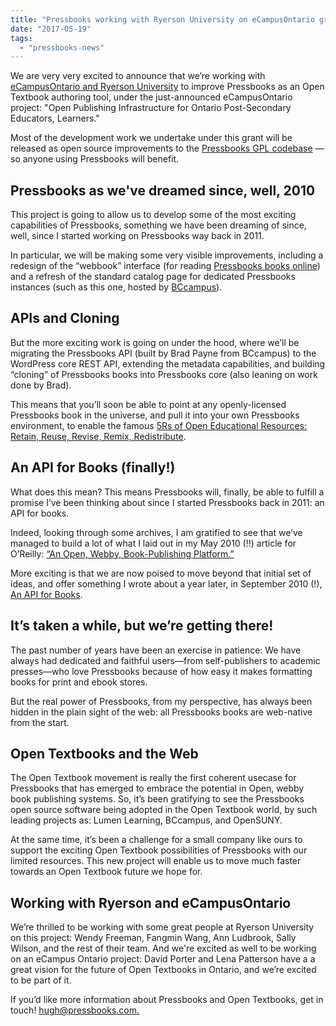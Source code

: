 ```yaml
---
title: "Pressbooks working with Ryerson University on eCampusOntario grant: \"Open Publishing Infrastructure\""
date: "2017-05-19"
tags: 
  - "pressbooks-news"
---
```


We are very very excited to announce that we’re working with [eCampusOntario and Ryerson University](https://www.ecampusontario.ca/news/ecampusontario-ryerson-university-to-create-open-publishing-infrastructure-for-ontario-post-secondary-educators-learners) to improve Pressbooks as an Open Textbook authoring tool, under the just-announced eCampusOntario project: "Open Publishing Infrastructure for Ontario Post-Secondary Educators, Learners."

Most of the development work we undertake under this grant will be released as open source improvements to the [Pressbooks GPL codebase](https://github.com/pressbooks/pressbooks) — so anyone using Pressbooks will benefit.

## Pressbooks as we've dreamed since, well, 2010

This project is going to allow us to develop some of the most exciting capabilities of Pressbooks, something we have been dreaming of since, well, since I started working on Pressbooks way back in 2011.

In particular, we will be making some very visible improvements, including a redesign of the “webbook” interface (for reading [Pressbooks books online](https://book.pressbooks.com/)) and a refresh of the standard catalog page for dedicated Pressbooks instances (such as this one, hosted by [BCcampus](https://opentextbc.ca/)).

## APIs and Cloning

But the more exciting work is going on under the hood, where we’ll be migrating the Pressbooks API (built by Brad Payne from BCcampus) to the WordPress core REST API, extending the metadata capabilities, and building “cloning” of Pressbooks books into Pressbooks core (also leaning on work done by Brad).

This means that you’ll soon be able to point at any openly-licensed Pressbooks book in the universe, and pull it into your own Pressbooks environment, to enable the famous [5Rs of Open Educational Resources: Retain, Reuse, Revise, Remix, Redistribute](http://opencontent.org/definition/).

## An API for Books (finally!)

What does this mean? This means Pressbooks will, finally, be able to fulfill a promise I’ve been thinking about since I started Pressbooks back in 2011: an API for books.

Indeed, looking through some archives, I am gratified to see that we’ve managed to build a lot of what I laid out in my May 2010 (!!) article for O’Reilly: [“An Open, Webby, Book-Publishing Platform.”](http://toc.oreilly.com/2010/05/wordpress-as-book-publishing.html)

More exciting is that we are now poised to move beyond that initial set of ideas, and offer something I wrote about a year later, in September 2010 (!), [An API for Books](http://toc.oreilly.com/2010/09/beyond-ebooks-publisher-as-api.html).

## It’s taken a while, but we’re getting there!

The past number of years have been an exercise in patience: We have always had dedicated and faithful users—from self-publishers to academic presses—who love Pressbooks because of how easy it makes formatting books for print and ebook stores.

But the real power of Pressbooks, from my perspective, has always been hidden in the plain sight of the web: all Pressbooks books are web-native from the start.

## Open Textbooks and the Web

The Open Textbook movement is really the first coherent usecase for Pressbooks that has emerged to embrace the potential in Open, webby book publishing systems. So, it’s been gratifying to see the Pressbooks open source software being adopted in the Open Textbook world, by such leading projects as: Lumen Learning, BCcampus, and OpenSUNY.

At the same time, it’s been a challenge for a small company like ours to support the exciting Open Textbook possibilities of Pressbooks with our limited resources. This new project will enable us to move much faster towards an Open Textbook future we hope for.

## Working with Ryerson and eCampusOntario

We’re thrilled to be working with some great people at Ryerson University on this project: Wendy Freeman, Fangmin Wang, Ann Ludbrook, Sally Wilson, and the rest of their team. And we're excited as well to be working on an eCampus Ontario project: David Porter and Lena Patterson have a a great vision for the future of Open Textbooks in Ontario, and we’re excited to be part of it.

If you’d like more information about Pressbooks and Open Textbooks, get in touch! [hugh@pressbooks.com.](mailto:hugh@pressbooks.com)
